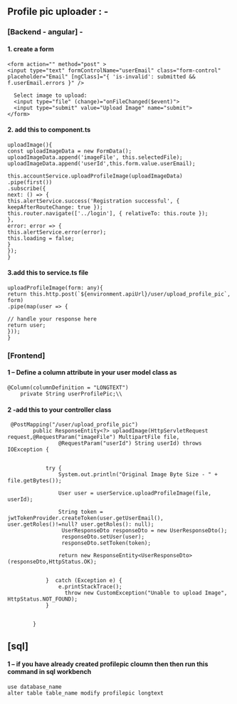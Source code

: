## Profile pic uploader : - 

### [Backend - angular] - 

#### 1. create a form

```
<form action="" method="post" >
<input type="text" formControlName="userEmail" class="form-control" placeholder="Email" [ngClass]="{ 'is-invalid': submitted && f.userEmail.errors }" />

  Select image to upload:
  <input type="file" (change)="onFileChanged($event)">
  <input type="submit" value="Upload Image" name="submit">
</form>
```

#### 2. add this to component.ts
```
uploadImage(){
const uploadImageData = new FormData();
uploadImageData.append('imageFile', this.selectedFile);
uploadImageData.append('userId',this.form.value.userEmail);

this.accountService.uploadProfileImage(uploadImageData)
.pipe(first())
.subscribe({
next: () => {
this.alertService.success('Registration successful', { keepAfterRouteChange: true });
this.router.navigate(['../login'], { relativeTo: this.route });
},
error: error => {
this.alertService.error(error);
this.loading = false;
}
});
}
```

#### 3.add this to service.ts file

```
uploadProfileImage(form: any){
return this.http.post(`${environment.apiUrl}/user/upload_profile_pic`, form)
.pipe(map(user => {

// handle your response here
return user;
}));
}
```


### [Frontend]

#### 1 – Define a column attribute in your user model class as 

```
@Column(columnDefinition = "LONGTEXT")
	private String userProfilePic;\\
```

#### 2  -add this to your controller class

```
 @PostMapping("/user/upload_profile_pic")
		public ResponseEntity<?> uplaodImage(HttpServletRequest request,@RequestParam("imageFile") MultipartFile file,
				@RequestParam("userId") String userId) throws IOException {

			
			try {
				System.out.println("Original Image Byte Size - " + file.getBytes());

				User user = userService.uploadProfileImage(file, userId);
				
				String token = jwtTokenProvider.createToken(user.getUserEmail(), user.getRoles()!=null? user.getRoles(): null);
			     UserResponseDto responseDto = new UserResponseDto();
			     responseDto.setUser(user);
			     responseDto.setToken(token);
				
				return new ResponseEntity<UserResponseDto>(responseDto,HttpStatus.OK);

				    
			}  catch (Exception e) {
				e.printStackTrace();
			      throw new CustomException("Unable to upload Image", HttpStatus.NOT_FOUND);
			}
			
		
		}
```

 
## [sql]

#### 1 – if you have already created profilepic  cloumn then then run this command in sql workbench
```
use database_name
alter table table_name modify profilepic longtext
```

